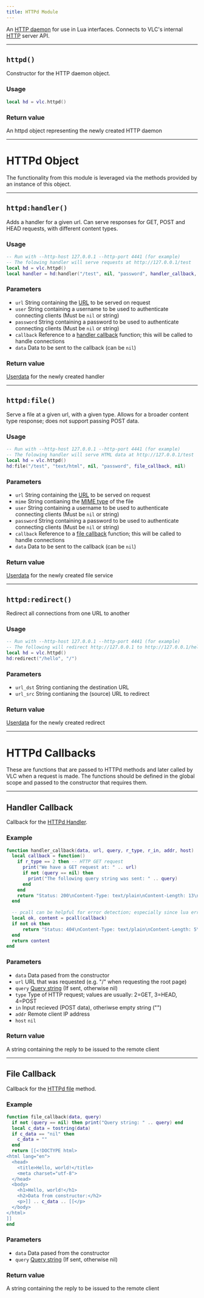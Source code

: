 ```yaml
---
title: HTTPd Module
---
```


An [HTTP daemon](https://www.webopedia.com/TERM/H/HTTPD.html) for use in Lua interfaces. Connects to VLC's internal [HTTP](https://en.wikipedia.org/wiki/Hypertext_Transfer_Protocol) server API.

----
## `httpd()`
Constructor for the HTTP daemon object. 

### Usage
```lua
local hd = vlc.httpd()
```

### Return value
An httpd object representing the newly created HTTP daemon

----
# HTTPd Object
The functionality from this module is leveraged via the methods provided by an instance of this object.

----
## `httpd:handler()`
Adds a handler for a given url. Can serve responses for GET, POST and HEAD requests, with different content types.

### Usage
```lua
-- Run with --http-host 127.0.0.1 --http-port 4441 (for example)
-- The folowing handler will serve requests at http://127.0.0.1/test
local hd = vlc.httpd()
local handler = hd:handler("/test", nil, "password", handler_callback, nil)
```

### Parameters
- `url` String containing the [URL](https://en.wikipedia.org/wiki/URL) to be served on request
- `user` String containing a username to be used to authenticate connecting clients (Must be `nil` or string)
- `password` String containing a password to be used to authenticate connecting clients (Must be `nil` or string)
- `callback` Reference to a [handler callback](#handler-callback) function; this will be called to handle connections
- `data` Data to be sent to the callback (can be `nil`)

### Return value
[Userdata](https://stackoverflow.com/a/4332717) for the newly created handler

----
## `httpd:file()`
Serve a file at a given url, with a given type. Allows for a broader content type response; does not support passing POST data.

### Usage
```lua
-- Run with --http-host 127.0.0.1 --http-port 4441 (for example)
-- The folowing handler will serve HTML data at http://127.0.0.1/test
local hd = vlc.httpd()
hd:file("/test", "text/html", nil, "password", file_callback, nil)
```

### Parameters
- `url` String containing the [URL](https://en.wikipedia.org/wiki/URL) to be served on request
- `mime` String contianing the [MIME type](https://en.wikipedia.org/wiki/Media_type) of the file
- `user` String containing a username to be used to authenticate connecting clients (Must be `nil` or string)
- `password` String containing a password to be used to authenticate connecting clients (Must be `nil` or string)
- `callback` Reference to a [file callback](#file-callback) function; this will be called to handle connections
- `data` Data to be sent to the callback (can be `nil`)

### Return value
[Userdata](https://stackoverflow.com/a/4332717) for the newly created file service

----
## `httpd:redirect()`
Redirect all connections from one URL to another

### Usage
```lua
-- Run with --http-host 127.0.0.1 --http-port 4441 (for example)
-- The following will redirect http://127.0.0.1 to http://127.0.0.1/hello
local hd = vlc.httpd()
hd:redirect("/hello", "/")
```

### Parameters
- `url_dst` String contianing the destination URL
- `url_src` String contianing the (source) URL to redirect

### Return value
[Userdata](https://stackoverflow.com/a/4332717) for the newly created redirect

----
# HTTPd Callbacks
These are functions that are passed to HTTPd methods and later called by VLC when a request is made. The functions should be defined in the global scope and passed to the constructor that requires them.

----
## Handler Callback
Callback for the [HTTPd Handler](#httpdhandler).

### Example
```lua
function handler_callback(data, url, query, r_type, r_in, addr, host)
  local callback = function()
    if r_type == 2 then -- HTTP GET request
      print("We have a GET request at: " .. url)
      if not (query == nil) then
        print("The following query string was sent: " .. query)
      end
    end
    return "Status: 200\nContent-Type: text/plain\nContent-Length: 13\n\nHello, World!\n"
  end
  
  -- pcall can be helpful for error detection; especially since lua errors can kill httpd
  local ok, content = pcall(callback) 
  if not ok then
      return "Status: 404\nContent-Type: text/plain\nContent-Length: 5\n\nError\n"
  end
  return content
end
```

### Parameters
- `data` Data pased from the constructor
- `url` URL that was requested (e.g. "/" when requesting the root page)
- `query` [Query string](https://en.wikipedia.org/wiki/Query_string) (If sent, otherwise nil)
- `type` Type of HTTP request; values are usually: 2=GET, 3=HEAD, 4=POST
- `in` Input recieved (POST data), otheriwse empty string ("")
- `addr` Remote client IP address
- `host` `nil`
<!-- 
TODO: Look into this: Is host param an unused value?
Source code sends NULL as host value from httpd_HandlerCallBack -> vlclua_httpd_handler_callback
https://code.videolan.org/videolan/vlc/-/blob/master/src/network/httpd.c#L435
-->

### Return value
A string containing the reply to be issued to the remote client

----
## File Callback
Callback for the [HTTPd file](#httpfile) method.

### Example
```lua
function file_callback(data, query)
  if not (query == nil) then print("Query string: " .. query) end
  local c_data = tostring(data)
  if c_data == "nil" then
    c_data = ""
  end
  return [[<!DOCTYPE html>
<html lang="en">
  <head>
    <title>Hello, world!</title>
    <meta charset="utf-8">
  </head>
  <body>
    <h1>Hello, world!</h1>
    <h2>Data from constructor:</h2>
    <p>]] .. c_data .. [[</p>
  </body>
</html>
]]
end
```

### Parameters
- `data` Data pased from the constructor
- `query` [Query string](https://en.wikipedia.org/wiki/Query_string) (If sent, otherwise nil)

### Return value
A string containing the reply to be issued to the remote client
